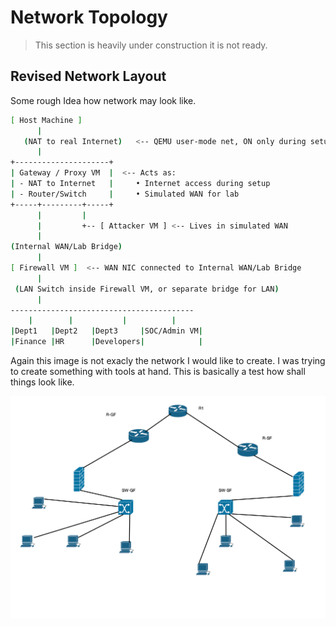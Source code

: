 # Network Topology

> This section is heavily under construction it is not ready.

## Revised Network Layout

Some rough Idea how network may look like.

```bash
[ Host Machine ]
      |
   (NAT to real Internet)   <-- QEMU user-mode net, ON only during setup/updates
      |
+---------------------+
| Gateway / Proxy VM  |  <-- Acts as:
| - NAT to Internet   |     • Internet access during setup
| - Router/Switch     |     • Simulated WAN for lab
+-----+---------+-----+
      |         |
      |         +-- [ Attacker VM ] <-- Lives in simulated WAN
      |
(Internal WAN/Lab Bridge)
      |
[ Firewall VM ]  <-- WAN NIC connected to Internal WAN/Lab Bridge
      |
 (LAN Switch inside Firewall VM, or separate bridge for LAN)
      |
-----------------------------------------
    |        |           |          |     
|Dept1   |Dept2   |Dept3     |SOC/Admin VM|
|Finance |HR      |Developers|            |
```

Again this image is not exacly the network I would like to create. I was trying to create something with tools at hand. This is basically a test how shall things look like.

![topology-1](/images/network-topology/topology.1.png)
